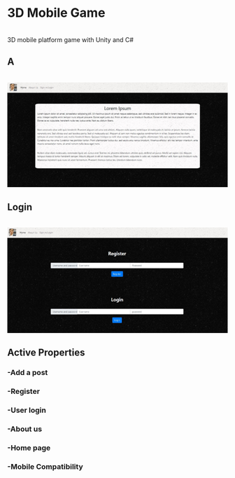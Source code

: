 # 3D Mobile Game

<br/>
3D mobile platform game with Unity and C#
<br/>

## A

<br/>
<img src="https://github.com/BekirrUgur/Php-basic-blog/blob/master/Pictures/2.jpeg" width="1000px">
<br/>

## Login

<br/>
<img src="https://github.com/BekirrUgur/Php-basic-blog/blob/master/Pictures/3.jpeg" width="1000px">
<br/>



## Active Properties

### -Add a post
### -Register
### -User login
### -About us
### -Home page
### -Mobile Compatibility 
